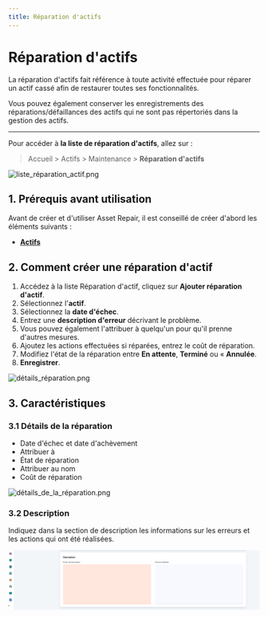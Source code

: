 ```yaml
---
title: Réparation d'actifs
---
```


# Réparation d'actifs

La réparation d'actifs fait référence à toute activité effectuée pour réparer un actif cassé afin de restaurer toutes ses fonctionnalités.

Vous pouvez également conserver les enregistrements des réparations/défaillances des actifs qui ne sont pas répertoriés dans la gestion des actifs.

---

Pour accéder à **la liste de réparation d'actifs**, allez sur :

> Accueil > Actifs > Maintenance > **Réparation d'actifs**

![liste_réparation_actif.png](/content/actifs/asset-repair/liste_réparation_actif.png)

## 1. Prérequis avant utilisation

Avant de créer et d'utiliser Asset Repair, il est conseillé de créer d'abord les éléments suivants :

- **[Actifs](/dokos/actifs)**

## 2. Comment créer une réparation d'actif

1. Accédez à la liste Réparation d'actif, cliquez sur **Ajouter réparation d'actif**.
2. Sélectionnez l'**actif**.
3. Sélectionnez la **date d'échec**.
4. Entrez une **description d'erreur** décrivant le problème.
5. Vous pouvez également l'attribuer à quelqu'un pour qu'il prenne d'autres mesures.
6. Ajoutez les actions effectuées si réparées, entrez le coût de réparation.
7. Modifiez l'état de la réparation entre **En attente**, **Terminé** ou « **Annulée**.
8. **Enregistrer**.

![détails_réparation.png](/content/actifs/asset-repair/détails_réparation.png)

## 3. Caractéristiques

### 3.1 Détails de la réparation

- Date d'échec et date d'achèvement
- Attribuer à
- État de réparation
- Attribuer au nom
- Coût de réparation

![détails_de_la_réparation.png](/content/actifs/asset-repair/détails_de_la_réparation.png)

### 3.2 Description

Indiquez dans la section de description les informations sur les erreurs et les actions qui ont été réalisées.

![description.png](/content/actifs/asset-repair/description.png)